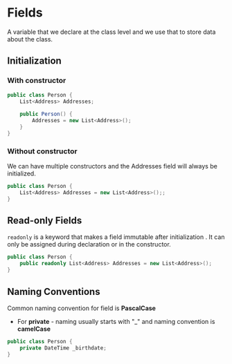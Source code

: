 # Fields
A variable that we declare at the class level and we use that to store data about the class. 

## Initialization

### With constructor

```csharp
public class Person {
    List<Address> Addresses; 
    
    public Person() {
        Addresses = new List<Address>();
    }
}
```
### Without constructor
We can have multiple constructors and the Addresses field will always be initialized.

```csharp
public class Person {
    List<Address> Addresses = new List<Address>();; 
}
```

## Read-only Fields
`readonly` is a keyword that makes a field immutable after initialization . It can only be assigned during declaration or in the constructor.

```csharp
public class Person {
    public readonly List<Address> Addresses = new List<Address>();
}
```

## Naming Conventions

Common naming convention for field is **PascalCase**

- For **private** - naming usually starts with "_" and naming convention is **camelCase**
```csharp
public class Person {
    private DateTime _birthdate;
}

```
